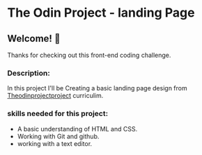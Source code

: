 # The Odin Project - landing Page

## Welcome! 👋

Thanks for checking out this front-end coding challenge.

### Description:

In this project I'll be Creating a basic landing page design from [Theodinprojectproject]("https://www.theodinproject") curriculim.

### skills needed for this project:

- A basic understanding of HTML and CSS.
- Working with Git and github.
- working with a text editor.
